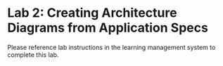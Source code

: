 # Lab 2: Creating Architecture Diagrams from Application Specs
Please reference lab instructions in the learning management system to complete this lab. 
